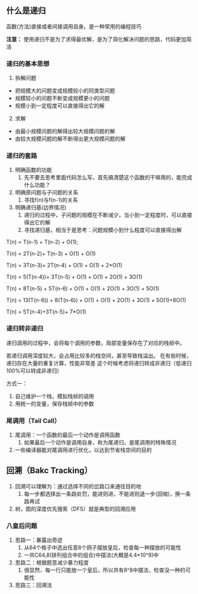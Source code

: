 ## 什么是递归
函数(方法)直接或者间接调用自身。是一种常用的编程技巧

**注意：**
使用递归不是为了求得最优解，是为了简化解决问题的思路，代码更加简洁

### 递归的基本思想

1. 拆解问题
- 把规模大的问题变成规模较小的同类型问题
- 规模较小的问题不断变成规模更小的问题
- 规模小到一定程度可以直接得出它的解

2. 求解
- 由最小规模问题的解得出较大规模问题的解
- 由较大规模问题的解不断得出更大规模问题的解

### 递归的套路
1. 明确函数的功能
   1. 先不要去思考里面代码怎么写，首先搞清楚这个函数的干嘛用的，能完成什么功能？
2. 明确原问题与子问题的关系
   1. 寻找f(n)与f(n-1)的关系
3. 明确递归基(边界情况)
   1. 递归的过程中，子问题的规模在不断减少，当小到一定程度时，可以直接得出它的解
   2. 寻找递归基，相当于是思考：问题规模小到什么程度可以直接得出解

T(n) = T(n-1) + T(n-2) + O(1);

T(n) = 2T(n-2)+ T(n-3) + O(1) +  O(1)

T(n) = 3T(n-3)+ 2T(n-4) + O(1) + O(1) + 2*O(1)

T(n) = 5(T(n-4))+ 3T(n-5) +  O(1) + O(1) + 2O(1) + 3O(1)

T(n) = 8T(n-5) + 5T(n-6)  +  O(1) + O(1) + 2O(1) + 3O(1) + 5O(1)

T(n) = 13(T(n-6)) + 8(T(n-6)) +  O(1) + O(1) + 2O(1) + 3O(1) + 5O(1)+8O(1)

T(n) = 5T(n-4)+3T(n-5)+ 7*O(1)

### 递归转非递归
递归调用的过程中，会将每个调用的参数，局部变量保存在了对应的栈帧中。

若递归调用深度较大，会占用比较多的栈空间，甚至导致栈溢出。
在有些时候，递归存在大量的重复计算，性能非常差
这个时候考虑将递归转成非递归（低递归100%可以转成非递归）

方式一：
1. 自己维护一个栈，模拟栈帧的调用
2. 用统一的变量，保存栈帧中的参数

### 尾调用（Tail Call）

1. 尾调用：一个函数的最后一个动作是调用函数
   1. 如果最后一个动作是调用自身，称为尾递归，是尾调用的特殊情况
2. 一些编译器能对尾调用进行优化，以达到节省栈空间的目的

## 回溯（Bakc Tracking）

1. 回溯可以理解为：通过选择不同的岔路口来通往目的地
   1. 每一步都选择出一条路处罚，能进则进，不能进则退一步(回缩)，换一条路再试
2. 树，图的深度优先搜索（DFS）就是典型的回溯应用

### 八皇后问题

1. 思路一：暴露出奇迹
   1. 从64个格子中选出任意8个鸽子摆放皇后，检查每一种摆放的可能性
   2. 一共C64,8(排列组合中的组合)中摆法(大概是4.4*10^9)中
2. 思路二：根据题意减少暴力程度
   1. 很显然，每一行只能放一个皇后，所以共有8^8中摆法，检查没一种的可能性
3. 思路三：回溯法


